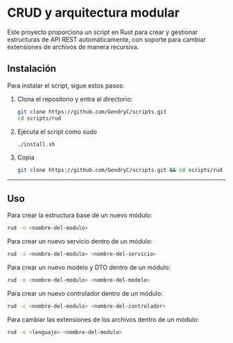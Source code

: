 # CRUD y arquitectura modular

Este proyecto proporciona un script en Rust para crear y gestionar estructuras de API REST automáticamente, con soporte para cambiar extensiones de archivos de manera recursiva.

## Instalación

Para instalar el script, sigue estos pasos:

1. Clona el repositorio y entra al directorio:
   ```bash
   git clone https://github.com/GendryC/scripts.git   
   cd scripts/rud
   ```  
   
2. Ejecuta el script como sudo  
	```bash
	./install.sh  
	```  
3. Copia  
	```bash  
	git clone https://github.com/GendryC/scripts.git && cd scripts/rud && sudo ./install.sh
	```
---
## Uso

Para crear la estructura base de un nuevo módulo:
```bash
rud -n <nombre-del-modulo>
```
	
Para crear un nuevo servicio dentro de un módulo:
```bash  
rud -s <nombre-del-modulo> <nombre-del-servicio>
```  

Para crear un nuevo modelo y DTO dentro de un módulo:
```bash  
rud -m <nombre-del-modulo> <nombre-del-modelo>  
```
Para crear un nuevo controlador dentro de un módulo:  
```bash
rud -c <nombre-del-modulo> <nombre-del-controlador>  
```
Para cambiar las extensiones de los archivos dentro de un módulo:  
```bash
rud -e <lenguaje> <nombre-del-modulo>  
```

